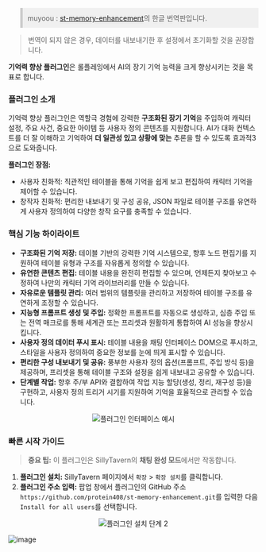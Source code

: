<div align="left">
<blockquote style="background-color:#f0f0f0; border-left: 5px solid #ccc; padding: 10px;">
    muyoou : <a href="https://github.com/muyoou/st-memory-enhancement/tree/master">st-memory-enhancement</a>의 한글 번역판입니다. 
</blockquote>

<blockquote>
    번역이 되지 않은 경우, 데이터를 내보내기한 후 설정에서 초기화할 것을 권장합니다.
</blockquote>
    
<b>기억력 향상 플러그인</b>은 롤플레잉에서 AI의 장기 기억 능력을 크게 향상시키는 것을 목표로 합니다.

<h3>플러그인 소개</h3>
기억력 향상 플러그인은 역할극 경험에 강력한 <b>구조화된 장기 기억</b>을 주입하여 캐릭터 설정, 주요 사건, 중요한 아이템 등 사용자 정의 콘텐츠를 지원합니다. AI가 대화 컨텍스트를 더 잘 이해하고 기억하여 <b>더 일관성 있고 상황에 맞는</b> 추론을 할 수 있도록 효과적3으로 도와줍니다.

<b>플러그인 장점:</b>
<ul>
    <li>사용자 친화적: 직관적인 테이블을 통해 기억을 쉽게 보고 편집하여 캐릭터 기억을 제어할 수 있습니다.</li>
    <li>창작자 친화적: 편리한 내보내기 및 구성 공유, JSON 파일로 테이블 구조를 유연하게 사용자 정의하여 다양한 창작 요구를 충족할 수 있습니다.</li>
</ul>

<h3>핵심 기능 하이라이트</h3>
<ul>
    <li><b>구조화된 기억 저장:</b> 테이블 기반의 강력한 기억 시스템으로, 향후 노드 편집기를 지원하여 테이블 유형과 구조를 자유롭게 정의할 수 있습니다.</li>
    <li><b>유연한 콘텐츠 편집:</b> 테이블 내용을 완전히 편집할 수 있으며, 언제든지 찾아보고 수정하여 나만의 캐릭터 기억 라이브러리를 만들 수 있습니다.</li>
    <li><b>자유로운 템플릿 관리:</b> 여러 범위의 템플릿을 관리하고 저장하여 테이블 구조를 유연하게 조정할 수 있습니다.</li>
    <li><b>지능형 프롬프트 생성 및 주입:</b> 정확한 프롬프트를 자동으로 생성하고, 심층 주입 또는 전역 매크로를 통해 세계관 또는 프리셋과 원활하게 통합하여 AI 성능을 향상시킵니다.</li>
    <li><b>사용자 정의 데이터 푸시 표시:</b> 테이블 내용을 채팅 인터페이스 DOM으로 푸시하고, 스타일을 사용자 정의하여 중요한 정보를 눈에 띄게 표시할 수 있습니다.</li>
    <li><b>편리한 구성 내보내기 및 공유:</b> 풍부한 사용자 정의 옵션(프롬프트, 주입 방식 등)을 제공하며, 프리셋을 통해 테이블 구조와 설정을 쉽게 내보내고 공유할 수 있습니다.</li>
    <li><b>단계별 작업:</b> 향후 주/부 API와 결합하여 작업 지능 할당(생성, 정리, 재구성 등)을 구현하고, 사용자 정의 트리거 시기를 지원하여 기억을 효율적으로 관리할 수 있습니다.</li>
</ul>

<div align="center">
    <img src="https://github.com/user-attachments/assets/36997237-2c72-46b5-a8df-f5af3fa42171" alt="플러그인 인터페이스 예시" style="max-width:80%;">
</div>

<h3>빠른 시작 가이드</h3>

<blockquote>
    <b>중요 팁:</b> 이 플러그인은 SillyTavern의 <b>채팅 완성 모드</b>에서만 작동합니다.
</blockquote>

<ol>
    <li><b>플러그인 설치:</b> SillyTavern 페이지에서 <code>확장</code> &gt; <code>확장 설치</code>를 클릭합니다.</li>
    <li><b>플러그인 주소 입력:</b> 팝업 창에서 플러그인의 GitHub 주소 <code>https://github.com/protein408/st-memory-enhancement.git</code>를 입력한 다음 <code>Install for all users</code>를 선택합니다.</li>
</ol>

<div align="center">
    <img src="https://github.com/user-attachments/assets/9f39015f-63bb-4741-bb7f-740c02f1de17" alt="플러그인 설치 단계 2" style="max-width:70%;">
</div>
</div>

![image](https://github.com/user-attachments/assets/ea5a7403-a08e-46b6-a799-9cd73772061a)

